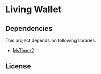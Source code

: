 # Living Wallet

## Dependencies

This project depends on following libraries.  

- [MsTimer2](http://www.pjrc.com/teensy/td_libs_MsTimer2.html)

## License
